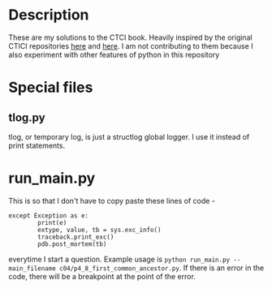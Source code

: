 # Description

These are my solutions to the CTCI book. Heavily inspired by the original CTICI repositories [here](https://github.com/careercup/CtCI-6th-Edition-Python) and [here](https://github.com/careercup/CtCI-6th-Edition). I am not contributing to them because I also experiment with other features of python in this repository

# Special files
## tlog.py

tlog, or temporary log, is just a structlog global logger. I use it instead of print statements.

# run_main.py

This is so that I don't have to copy paste these lines of code -

```
except Exception as e:
        print(e)
        extype, value, tb = sys.exc_info()
        traceback.print_exc()
        pdb.post_mortem(tb)

```
everytime I start a question. Example usage is `python run_main.py --main_filename c04/p4_8_first_common_ancestor.py`. If there is an error in the code, there will be a breakpoint at the point of the error.